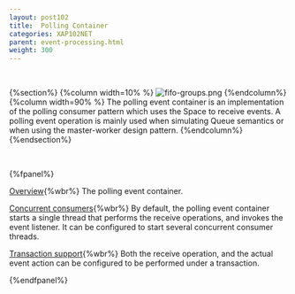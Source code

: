 ```yaml
---
layout: post102
title:  Polling Container
categories: XAP102NET
parent: event-processing.html
weight: 300
---
```


<br>

{%section%}
{%column width=10% %}
![fifo-groups.png](/attachment_files/subject/point-to-point.png)
{%endcolumn%}
{%column width=90% %}
The polling event container is an implementation of the polling consumer pattern which uses the Space to receive events.
A polling event operation is mainly used when simulating Queue semantics or when using the master-worker design pattern.
{%endcolumn%}
{%endsection%}

<br>

{%fpanel%}

[Overview](./polling-container.html){%wbr%}
The polling event container.

[Concurrent consumers](./polling-container-scaling.html){%wbr%}
By default, the polling event container starts a single thread that performs the receive operations, and invokes the event listener. It can be configured to start several concurrent consumer threads.

[Transaction support](./polling-container-transactions.html){%wbr%}
Both the receive operation, and the actual event action can be configured to be performed under a transaction.

{%endfpanel%}


